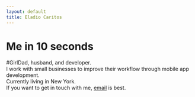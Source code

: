```yaml
---
layout: default
title: Eladio Caritos
---
```


<div id="home">
<h1>Me in 10 seconds</h1>
#GirlDad, husband, and developer.<br/>
I work with small businesses to improve their workflow through mobile app development.<br/>  
Currently living in New York.<br/>
If you want to get in touch with me, <a href="mailto:eladio@caritos.com">email</a> is best.<br/>
</div>
